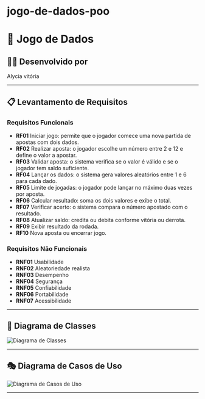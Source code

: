 # jogo-de-dados-poo
# 🎲 Jogo de Dados

## 👩‍💻 Desenvolvido por
Alycia vitória

---

## 📋 Levantamento de Requisitos

### Requisitos Funcionais
- **RF01** Iniciar jogo: permite que o jogador comece uma nova partida de apostas com dois dados.  
- **RF02** Realizar aposta: o jogador escolhe um número entre 2 e 12 e define o valor a apostar.  
- **RF03** Validar aposta: o sistema verifica se o valor é válido e se o jogador tem saldo suficiente.  
- **RF04** Lançar os dados: o sistema gera valores aleatórios entre 1 e 6 para cada dado.  
- **RF05** Limite de jogadas: o jogador pode lançar no máximo duas vezes por aposta.  
- **RF06** Calcular resultado: soma os dois valores e exibe o total.  
- **RF07** Verificar acerto: o sistema compara o número apostado com o resultado.  
- **RF08** Atualizar saldo: credita ou debita conforme vitória ou derrota.  
- **RF09** Exibir resultado da rodada.  
- **RF10** Nova aposta ou encerrar jogo.  

### Requisitos Não Funcionais
- **RNF01** Usabilidade  
- **RNF02** Aleatoriedade realista  
- **RNF03** Desempenho  
- **RNF04** Segurança  
- **RNF05** Confiabilidade  
- **RNF06** Portabilidade  
- **RNF07** Acessibilidade  

---

## 🧩 Diagrama de Classes
![Diagrama de Classes](./https://github.com/Alycia-Vitoria/jogo-de-dados-poo/blob/52db3cefd4af5949bc4901af3dc22accb3e19567/dclasses.png)


---

## 🎭 Diagrama de Casos de Uso
![Diagrama de Casos de Uso](./https://github.com/Alycia-Vitoria/jogo-de-dados-poo/blob/02d481561075297a08d3fcf8cd66f861885b5f32/classesduso.png)

---



